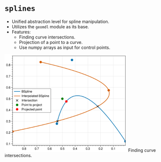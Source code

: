 # `splines`

* Unified abstraction level for spline manipulation.
* Utilizes the `geomdl` module as its base.
* Features:
  * Finding curve intersections.
  * Projection of a point to a curve.
  * Use numpy arrays as input for control points.

<img src="doc/img/example.png" width=400></img>
Finding curve intersections.
